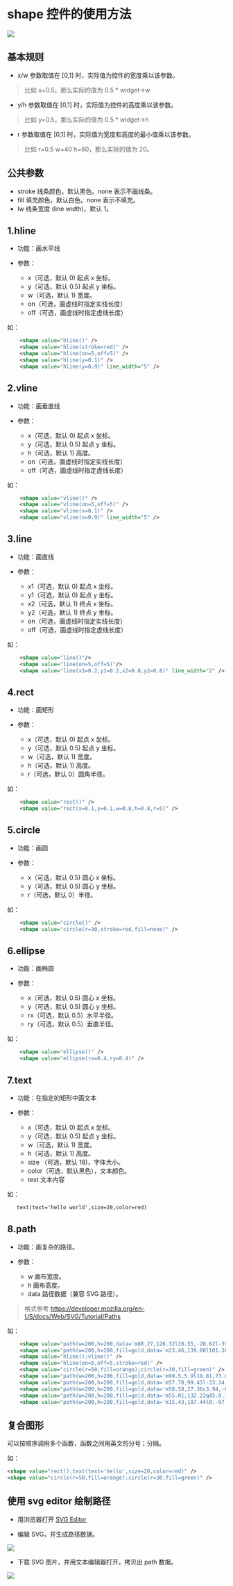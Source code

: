 # shape 控件的使用方法

![](images/ui.png)

## 基本规则

* x/w 参数取值在 [0,1] 时，实际值为控件的宽度乘以该参数。
> 比如 x=0.5，那么实际的值为 0.5 * widget->w

* y/h 参数取值在 [0,1] 时，实际值为控件的高度乘以该参数。
> 比如 y=0.5，那么实际的值为 0.5 * widget->h

* r 参数取值在 [0,1] 时，实际值为宽度和高度的最小值乘以该参数。
> 比如 r=0.5 w=40 h=60，那么实际的值为 20。

## 公共参数

* stroke 线条颜色，默认黑色。none 表示不画线条。
* fill 填充颜色，默认白色。none 表示不填充。
* lw 线条宽度 (line width)，默认 1。

## 1.hline 

* 功能：画水平线

* 参数：
    * x（可选，默认 0) 起点 x 坐标。
    * y（可选，默认 0.5) 起点 y 坐标。
    * w（可选，默认 1) 宽度。
    * on（可选，画虚线时指定实线长度） 
    * off（可选，画虚线时指定虚线长度） 

如：
```xml
    <shape value="hline()" />
    <shape value="hline(stroke=red)" />
    <shape value="hline(on=5,off=5)" />
    <shape value="hline(y=0.1)" />
    <shape value="hline(y=0.9)" line_width="5" />
```

## 2.vline 

* 功能：画垂直线

* 参数：
    * x（可选，默认 0) 起点 x 坐标。
    * y（可选，默认 0.5) 起点 y 坐标。
    * h（可选，默认 1) 高度。
    * on（可选，画虚线时指定实线长度） 
    * off（可选，画虚线时指定虚线长度） 

如：
```xml
    <shape value="vline()" />
    <shape value="vline(on=5,off=5)" />
    <shape value="vline(x=0.1)" />
    <shape value="vline(x=0.9)" line_width="5" />
```

## 3.line 

* 功能：画直线

* 参数：
    * x1（可选，默认 0) 起点 x 坐标。
    * y1（可选，默认 0) 起点 y 坐标。
    * x2（可选，默认 1) 终点 x 坐标。
    * y2（可选，默认 1) 终点 y 坐标。   
    * on（可选，画虚线时指定实线长度） 
    * off（可选，画虚线时指定虚线长度） 

如：
```xml
    <shape value="line()"/>
    <shape value="line(on=5,off=5)"/>
    <shape value="line(x1=0.2,y1=0.2,x2=0.8,y2=0.8)" line_width="2" />
```

## 4.rect

* 功能：画矩形

* 参数：
    * x（可选，默认 0) 起点 x 坐标。
    * y（可选，默认 0.5) 起点 y 坐标。
    * w（可选，默认 1) 宽度。
    * h（可选，默认 1) 高度。   
    * r（可选，默认 0）圆角半径。

如：
```xml
    <shape value="rect()" />
    <shape value="rect(x=0.1,y=0.1,w=0.8,h=0.8,r=5)" />
```

## 5.circle

* 功能：画圆

* 参数：
    * x（可选，默认 0.5) 圆心 x 坐标。
    * y（可选，默认 0.5) 圆心 y 坐标。
    * r（可选，默认 0）半径。

如：
```xml
    <shape value="circle()" />
    <shape value="circle(r=30,stroke=red,fill=none)" />
```

## 6.ellipse

* 功能：画椭圆

* 参数：
    * x（可选，默认 0.5) 圆心 x 坐标。
    * y（可选，默认 0.5) 圆心 y 坐标。
    * rx（可选，默认 0.5）水平半径。
    * ry（可选，默认 0.5）垂直半径。

如：
```xml
    <shape value="ellipse()" />
    <shape value="ellipse(rx=0.4,ry=0.4)" />
```

## 7.text

* 功能：在指定的矩形中画文本

* 参数：
    * x（可选，默认 0) 起点 x 坐标。
    * y（可选，默认 0.5) 起点 y 坐标。
    * w（可选，默认 1) 宽度。
    * h（可选，默认 1) 高度。   
    * size （可选，默认 18)，字体大小。
    * color（可选，默认黑色），文本颜色。
    * text 文本内容    

如：
```xml
   text(text='hello world',size=20,color=red)
```

## 8.path

* 功能：画复杂的路径。

* 参数：
    * w 画布宽度。
    * h 画布高度。   
    * data 路径数据（兼容 SVG 路径）。
    
> 格式参考 https://developer.mozilla.org/en-US/docs/Web/SVG/Tutorial/Paths

如：
```xml
    <shape value="path(w=200,h=200,data='m88.27,126.32l20.55,-20.62l-39.73,0l-39.73,0l0,-12.76l0,-12.76l39.27,0c21.6,0 39.27,-0.65 39.27,-1.44c0,-0.79 -8.6,-10.07 -19.11,-20.62l-19.11,-19.18l17.66,0l17.66,0l26.97,27.03l26.97,27.03l-27.03,26.97l-27.03,26.97l-18.59,0l-18.59,0l20.55,-20.62z')" />
    <shape value="path(w=200,h=200,fill=gold,data='m23.46,139.08l101.38,0l0,-74.08l-15.54,0l31.08,-37.04l31.08,37.04l-15.54,0l0,111.12l-132.46,0z')" />
    <shape value="hline();vline()" />
    <shape value="hline(on=5,off=5,stroke=red)" />
    <shape value="circle(r=50,fill=orange);circle(r=30,fill=green)" />
    <shape value="path(w=200,h=200,fill=gold,data='m99.5,5.9l19.81,73.83l76.34,-3.98l-64.1,41.65l27.37,71.38l-59.42,-48.09l-59.42,48.09l27.37,-71.38l-64.1,-41.65l76.34,3.98l19.81,-73.83l19.81,73.83z')" />
    <shape value="path(w=200,h=200,fill=gold,data='m57.78,99.43l-33.14,-33.33l0,16.66l-13.29,0l0,-73.34l72.93,0l0,13.36l-16.57,0l33.14,33.33l33.14,-33.33l-16.57,0l0,-13.36l72.93,0l0,73.34l-13.29,0l0,-16.66l-33.14,33.33l33.14,33.33l0,-16.66l13.29,0l0,73.34l-72.93,0l0,-13.36l16.57,0l-33.14,-33.33l-33.14,33.33l16.57,0l0,13.36l-72.93,0l0,-73.34l13.29,0l0,16.66l33.14,-33.33z')" />
    <shape value="path(w=200,h=200,fill=gold,data='m58.58,27.36c3.94,-6.09 12.91,-7.17 19.7,-8c7.58,0.68 13.42,6.59 17.86,12.3c5.17,4.67 11.48,8.63 14.06,15.47c6.54,3.24 14.26,4.97 18.26,11.9c6.05,7.82 9.54,17.29 12.69,26.45c0.5,6.84 3.52,13.07 4.55,19.85c1.76,6.72 3.17,13.35 5.07,20.01c2.11,6.92 5.12,13.51 7.22,20.44c3.84,6.08 7.34,12.5 9.73,19.27c-5.71,-0.48 0.53,8.63 1.6,12.22c1.56,7.4 -6.99,3.16 -8.49,-0.25c-5.28,5 -16.1,6.12 -20.88,-0.44c-5.04,-6.64 -7.83,-15.08 -14.79,-19.89c-2.74,-2.28 -5.39,-12.22 -6.37,-3.44c3.48,8.74 -10.2,3.76 -15.06,5.33c-8.71,-1.75 3.31,-6.73 7,-6.14c3.48,-3.46 9.26,-9.25 0.96,-11.07c-5.69,-2.26 -12.98,-7.99 -16.17,0.54c-4.01,2.12 -11.21,12.2 -3.24,12.94c3.22,6.59 -9.29,1.82 -12.79,3.38c-3.29,1.04 -11.5,-0.78 -3.86,-2.45c6.58,-1.08 9.72,-9.16 13.85,-14.06c-0.14,-6.28 -5.16,-11.26 -8.93,-16.01c-4.01,-6.68 -9.6,-12.41 -12.39,-19.72c-1.83,-7.6 -5.31,-14.62 -7.07,-22.23c-1.99,-7.63 -4.28,-16.23 0.01,-23.54c1.95,-6.41 2.77,-12.4 -1.33,-17.68c-5.66,-4.6 -13.72,-2.76 -20.25,-5.81c-0.79,-4.93 9.67,-6.81 14.22,-7.91c1.73,-0.06 3.05,-1.5 4.84,-1.47z')" />
    <shape value="path(w=200,h=200,fill=gold,data='m55.01,132.22q45.8,31.08 91.49,0m-81.57,-61.39c0,-4.8 3.94,-8.7 8.8,-8.7c4.86,0 8.8,3.89 8.8,8.7c0,4.8 -3.94,8.7 -8.8,8.7c-4.86,0 -8.8,-3.89 -8.8,-8.7m54.14,0c0,-4.8 3.94,-8.7 8.8,-8.7c4.86,0 8.8,3.89 8.8,8.7c0,4.8 -3.94,8.7 -8.8,8.7c-4.86,0 -8.8,-3.89 -8.8,-8.7m-102.77,24.97l0,0c0,-46.12 37.83,-83.5 84.5,-83.5c46.67,0 84.5,37.38 84.5,83.5c0,46.12 -37.83,83.5 -84.5,83.5c-46.67,0 -84.5,-37.38 -84.5,-83.5zm0,0l0,0c0,-46.12 37.83,-83.5 84.5,-83.5c46.67,0 84.5,37.38 84.5,83.5c0,46.12 -37.83,83.5 -84.5,83.5c-46.67,0 -84.5,-37.38 -84.5,-83.5z')" />
    <shape value="path(w=200,h=200,fill=gold,data='m15.43,187.44l0,-97.87l0,0c0,-42.04 33.3,-76.12 74.38,-76.12l0,0l0,0c19.73,0 38.64,8.02 52.59,22.3c13.95,14.28 21.78,33.64 21.78,53.83l0,10.88l21.25,0l-42.5,43.5l-42.5,-43.5l21.25,0l0,-10.88c0,-18.02 -14.27,-32.62 -31.87,-32.62l0,0l0,0c-17.6,0 -31.88,14.61 -31.88,32.62l0,97.87z')" />
```

## 复合图形

可以按顺序调用多个函数，函数之间用英文的分号；分隔。

如：

```xml
<shape value="rect();text(text='hello',size=20,color=red)" />
<shape value="circle(r=50,fill=orange);circle(r=30,fill=green)" />
```

## 使用 svg editor 绘制路径

* 用浏览器打开 [SVG Editor](https://unpkg.com/svgedit@7.1.3/dist/editor/index.html)

* 编辑 SVG，并生成路径数据。

![](images/svg_editor.png)

* 下载 SVG 图片，并用文本编辑器打开，拷贝出 path 数据。

![](images/svg_content.png)
